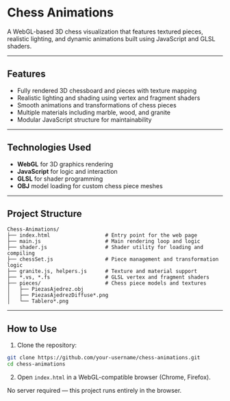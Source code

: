 # Chess Animations

A WebGL-based 3D chess visualization that features textured pieces, realistic lighting, and dynamic animations built using JavaScript and GLSL shaders.

---

## Features

- Fully rendered 3D chessboard and pieces with texture mapping
- Realistic lighting and shading using vertex and fragment shaders
- Smooth animations and transformations of chess pieces
- Multiple materials including marble, wood, and granite
- Modular JavaScript structure for maintainability

---

## Technologies Used

- **WebGL** for 3D graphics rendering
- **JavaScript** for logic and interaction
- **GLSL** for shader programming
- **OBJ** model loading for custom chess piece meshes

---

## Project Structure

```
Chess-Animations/
├── index.html                  # Entry point for the web page
├── main.js                     # Main rendering loop and logic
├── shader.js                   # Shader utility for loading and compiling
├── chessSet.js                 # Piece management and transformation logic
├── granite.js, helpers.js      # Texture and material support
├── *.vs, *.fs                  # GLSL vertex and fragment shaders
├── pieces/                     # Chess piece models and textures
│   ├── PiezasAjedrez.obj
│   ├── PiezasAjedrezDiffuse*.png
│   └── Tablero*.png
```

---

## How to Use

1. Clone the repository:

```bash
git clone https://github.com/your-username/chess-animations.git
cd chess-animations
```

2. Open `index.html` in a WebGL-compatible browser (Chrome, Firefox).

No server required — this project runs entirely in the browser.
